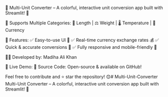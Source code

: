 🚀 Multi-Unit Converter – A colorful, interactive unit conversion app built with Streamlit! 🌟

🔹 Supports Multiple Categories: 📏 Length | ⚖️ Weight | 🌡️ Temperature | 💱 Currency

🔹 Features: ✅ Easy-to-use UI 🎨 ✅ Real-time currency exchange rates 💰 ✅ Quick & accurate conversions 🔄 ✅ Fully responsive and mobile-friendly 📱

👩‍💻 Developed by: Madiha Ali Khan

🔗 Live Demo: 📂 Source Code: Open-source & available on GitHub!

Feel free to contribute and ⭐ star the repository! 😊# Multi-Unit-Converter
Multi-Unit Converter – A colorful, interactive unit conversion app built with Streamlit! 🌟

